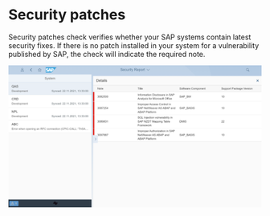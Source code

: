# Security patches

Security patches check verifies whether your SAP systems contain latest security fixes. If there is no patch installed in your system for a vulnerability published by SAP, the check will indicate the required note.

[![](res/gv0010.png)](res/gv0010.png)

